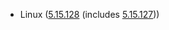 - Linux ([5.15.128](https://git.kernel.org/pub/scm/linux/kernel/git/stable/linux.git/tag/?h=v5.15.128) (includes [5.15.127](https://git.kernel.org/pub/scm/linux/kernel/git/stable/linux.git/tag/?h=v5.15.127)))
